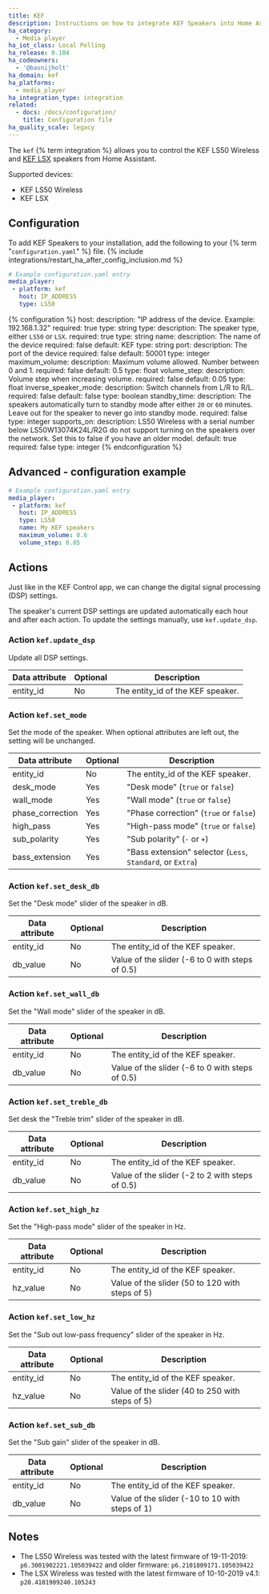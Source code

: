 ```yaml
---
title: KEF
description: Instructions on how to integrate KEF Speakers into Home Assistant.
ha_category:
  - Media player
ha_iot_class: Local Polling
ha_release: 0.104
ha_codeowners:
  - '@basnijholt'
ha_domain: kef
ha_platforms:
  - media_player
ha_integration_type: integration
related:
  - docs: /docs/configuration/
    title: Configuration file
ha_quality_scale: legacy
---
```


The `kef` {% term integration %} allows you to control the KEF LS50 Wireless and [KEF LSX](https://international.kef.com/products/lsx) speakers from Home Assistant.

Supported devices:

- KEF LS50 Wireless
- KEF LSX

## Configuration

To add KEF Speakers to your installation, add the following to your {% term "`configuration.yaml`" %} file.
{% include integrations/restart_ha_after_config_inclusion.md %}

```yaml
# Example configuration.yaml entry
media_player:
 - platform: kef
   host: IP_ADDRESS
   type: LS50
```

{% configuration %}
host:
  description: "IP address of the device. Example: 192.168.1.32"
  required: true
  type: string
type:
  description: The speaker type, either `LS50` or `LSX`.
  required: true
  type: string
name:
  description: The name of the device
  required: false
  default: KEF
  type: string
port:
  description: The port of the device
  required: false
  default: 50001
  type: integer
maximum_volume:
  description: Maximum volume allowed. Number between 0 and 1.
  required: false
  default: 0.5
  type: float
volume_step:
  description: Volume step when increasing volume.
  required: false
  default: 0.05
  type: float
inverse_speaker_mode:
  description: Switch channels from L/R to R/L.
  required: false
  default: false
  type: boolean
standby_time:
  description: The speakers automatically turn to standby mode after either `20` or `60` minutes. Leave out for the speaker to never go into standby mode.
  required: false
  type: integer
supports_on:
  description: LS50 Wireless with a serial number below LS50W13074K24L/R2G do not support turning on the speakers over the network. Set this to false if you have an older model.
  default: true
  required: false
  type: integer
{% endconfiguration %}

## Advanced - configuration example

```yaml
# Example configuration.yaml entry
media_player:
 - platform: kef
   host: IP_ADDRESS
   type: LS50
   name: My KEF speakers
   maximum_volume: 0.6
   volume_step: 0.05
```

## Actions

Just like in the KEF Control app, we can change the digital signal processing (DSP) settings.

The speaker's current DSP settings are updated automatically each hour and after each action.
To update the settings manually, use `kef.update_dsp`.

### Action `kef.update_dsp`

Update all DSP settings.

| Data attribute | Optional | Description                       |
| ---------------------- | -------- | --------------------------------- |
| entity_id              | No       | The entity_id of the KEF speaker. |

### Action `kef.set_mode`

Set the mode of the speaker. When optional attributes are left out, the setting will be unchanged.

| Data attribute | Optional | Description                                                |
| ---------------------- | -------- | ---------------------------------------------------------- |
| entity_id              | No       | The entity_id of the KEF speaker.                          |
| desk_mode              | Yes      | "Desk mode" (`true` or `false`)                            |
| wall_mode              | Yes      | "Wall mode" (`true` or `false`)                            |
| phase_correction       | Yes      | "Phase correction" (`true` or `false`)                     |
| high_pass              | Yes      | "High-pass mode" (`true` or `false`)                       |
| sub_polarity           | Yes      | "Sub polarity" (`-` or `+`)                                |
| bass_extension         | Yes      | "Bass extension" selector (`Less`, `Standard`, or `Extra`) |

### Action `kef.set_desk_db`

Set the "Desk mode" slider of the speaker in dB.

| Data attribute | Optional | Description                                     |
| ---------------------- | -------- | ----------------------------------------------- |
| entity_id              | No       | The entity_id of the KEF speaker.               |
| db_value               | No       | Value of the slider (-6 to 0 with steps of 0.5) |

### Action `kef.set_wall_db`

Set the "Wall mode" slider of the speaker in dB.

| Data attribute | Optional | Description                                     |
| ---------------------- | -------- | ----------------------------------------------- |
| entity_id              | No       | The entity_id of the KEF speaker.               |
| db_value               | No       | Value of the slider (-6 to 0 with steps of 0.5) |

### Action `kef.set_treble_db`

Set desk the "Treble trim" slider of the speaker in dB.

| Data attribute | Optional | Description                                     |
| ---------------------- | -------- | ----------------------------------------------- |
| entity_id              | No       | The entity_id of the KEF speaker.               |
| db_value               | No       | Value of the slider (-2 to 2 with steps of 0.5) |

### Action `kef.set_high_hz`

Set the "High-pass mode" slider of the speaker in Hz.

| Data attribute | Optional | Description                                     |
| ---------------------- | -------- | ----------------------------------------------- |
| entity_id              | No       | The entity_id of the KEF speaker.               |
| hz_value               | No       | Value of the slider (50 to 120 with steps of 5) |

### Action `kef.set_low_hz`

Set the "Sub out low-pass frequency" slider of the speaker in Hz.

| Data attribute | Optional | Description                                     |
| ---------------------- | -------- | ----------------------------------------------- |
| entity_id              | No       | The entity_id of the KEF speaker.               |
| hz_value               | No       | Value of the slider (40 to 250 with steps of 5) |

### Action `kef.set_sub_db`

Set the "Sub gain" slider of the speaker in dB.

| Data attribute | Optional | Description                                     |
| ---------------------- | -------- | ----------------------------------------------- |
| entity_id              | No       | The entity_id of the KEF speaker.               |
| db_value               | No       | Value of the slider (-10 to 10 with steps of 1) |

## Notes

- The LS50 Wireless was tested with the latest firmware of 19-11-2019: `p6.3001902221.105039422` and older firmware: `p6.2101809171.105039422`
- The LSX Wireless was tested with the latest firmware of 10-10-2019 v4.1: `p20.4101909240.105243`

[KEF Speakers]: /integrations/kef/
